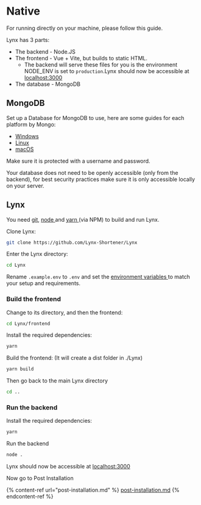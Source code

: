 # Native

For running directly on your machine, please follow this guide.

Lynx has 3 parts:

* The backend - Node.JS
* The frontend - Vue + Vite, but builds to static HTML.
  * The backend will serve these files for you is the environment NODE\_ENV is set to `production`.Lynx should now be accessible at [localhost:3000](http://localhost:3000)
* The database - MongoDB

## MongoDB

Set up a Database for MongoDB to use, here are some guides for each platform by Mongo:

* [Windows](https://www.mongodb.com/docs/manual/tutorial/install-mongodb-on-windows/)
* [Linux](https://www.mongodb.com/docs/manual/administration/install-on-linux/)
* [macOS](https://www.mongodb.com/docs/manual/tutorial/install-mongodb-on-os-x/)

Make sure it is protected with a username and password.

Your database does not need to be openly accessible (only from the backend), for best security practices make sure it is only accessible locally on your server.



## Lynx

You need [git](https://git-scm.com/book/en/v2/Getting-Started-Installing-Git), [node ](https://nodejs.org/en/download)and [yarn ](https://yarnpkg.com/getting-started/install#nodejs-1610-1)(via NPM) to build and run Lynx.

Clone Lynx:

```bash
git clone https://github.com/Lynx-Shortener/Lynx
```

Enter the Lynx directory:

```bash
cd Lynx
```

Rename `.example.env` to `.env` and set the [environment variables ](environment-variables.md)to match your setup and requirements.

### Build the frontend

Change to its directory, and then the frontend:

```bash
cd Lynx/frontend
```

Install the required dependencies:

```bash
yarn
```

Build the frontend: (It will create a dist folder in ./Lynx)

```bash
yarn build
```

Then go back to the main Lynx directory

```bash
cd ..
```

### Run the backend

Install the required dependencies:

```bash
yarn
```

Run the backend

```bash
node .
```

Lynx should now be accessible at [localhost:3000](http://localhost:3000)

Now go to Post Installation&#x20;

{% content-ref url="post-installation.md" %}
[post-installation.md](post-installation.md)
{% endcontent-ref %}

###



